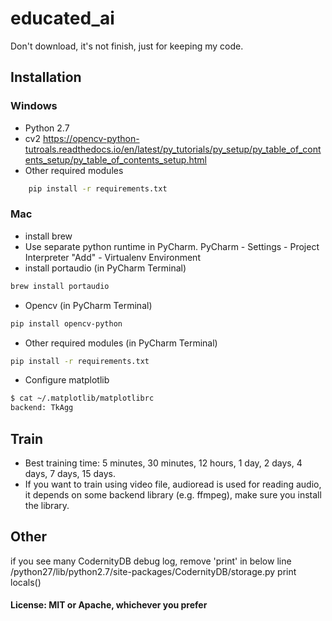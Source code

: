 # educated_ai

Don't download, it's not finish, just for keeping my code.

## Installation
### Windows
- Python 2.7
- cv2
https://opencv-python-tutroals.readthedocs.io/en/latest/py_tutorials/py_setup/py_table_of_contents_setup/py_table_of_contents_setup.html
- Other required modules
``` bash
    pip install -r requirements.txt
```
### Mac
- install brew
- Use separate python runtime in PyCharm. PyCharm - Settings - Project Interpreter "Add" - Virtualenv Environment
- install portaudio (in PyCharm Terminal)
``` bash
brew install portaudio
```
- Opencv (in PyCharm Terminal)
``` bash
pip install opencv-python
```
- Other required modules (in PyCharm Terminal)
 ``` bash
 pip install -r requirements.txt
 ```
- Configure matplotlib
 ``` bash
$ cat ~/.matplotlib/matplotlibrc
backend: TkAgg
 ```
## Train
- Best training time: 5 minutes, 30 minutes, 12 hours, 1 day, 2 days, 4 days, 7 days, 15 days.
- If you want to train using video file, audioread is used for reading audio, it depends on some backend library 
(e.g. ffmpeg), make sure you install the library.
## Other
if you see many CodernityDB debug log, remove 'print' in below line
/python27/lib/python2.7/site-packages/CodernityDB/storage.py
print locals()

#### License: MIT or Apache, whichever you prefer
